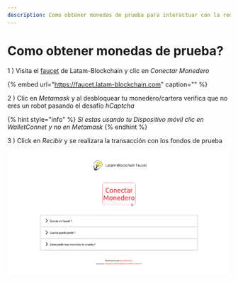 ```yaml
---
description: Como obtener monedas de prueba para interactuar con la red?
---
```


# Como obtener monedas de prueba?

1 \) Visita el [faucet](https://faucet.latam-blockchain.com) de Latam-Blockchain y clic en _Conectar Monedero_

{% embed url="https://faucet.latam-blockchain.com" caption="" %}

2 \) Clic en _Metamask_ y al desbloquear tu monedero/cartera verifica que no eres un robot pasando el desafío _hCaptcha_

{% hint style="info" %}
_Si estas usando tu Dispositivo móvil clic en WalletConnet y no en Metamask_
{% endhint %}

3 \) Click en _Recibir_ y se realizara la transacción con los fondos de prueba

![](../../.gitbook/assets/faucet.gif)





